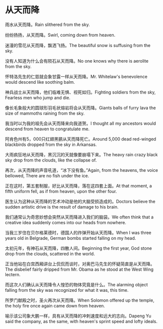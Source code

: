 # 从天而降

<p><span class="chinese">雨水从天而降。</span><span class="english">Rain slithered from the sky.</span></p>

<p><span class="chinese">纷纷扬扬，从天而降。</span><span class="english">Swirl, coming down from heaven.</span></p>

<p><span class="chinese">迷漫的雪花从天而降，飘洒飞扬。</span><span class="english">The beautiful snow is suffusing from the sky.</span></p>

<p><span class="chinese">没有人知道为什么会有陨石从天而降。</span><span class="english">No one knows why there is aerolite from the sky.</span></p>

<p><span class="chinese">怀特洛先生的仁慈就会象甘露一样从天而降。</span><span class="english">Mr. Whitelaw's benevolence would descend like soothing balm.</span></p>

<p><span class="chinese">神兵战士从天而降，他们临难无惧、视死如归。</span><span class="english">Fighting soldiers from the sky, Fearless men who jump and die.</span></p>

<p><span class="chinese">像长毛象般大的圆球形羽毛状熔岩将会从天而降。</span><span class="english">Giants balls of furry lava the size of mammoths raining from the sky.</span></p>

<p><span class="chinese">我当时以为我的祖先会从天而降来向我道贺。</span><span class="english">I thought all my ancestors would descend from heaven to congratulate me.</span></p>

<p><span class="chinese">阿肯色州有5，000只红翅黑鹂从天而降死亡。</span><span class="english">Around 5,000 dead red-winged blackbirds dropped from the sky in Arkansas.</span></p>

<p><span class="chinese">大雨疯狂地从天而降，黑沉沉的天就像要崩塌下来。</span><span class="english">The heavy rain crazy black sky drop from the clouds, like the collapse of.</span></p>

<p><span class="chinese">再次，从天而降的声音吼道，“冰下没有鱼。”</span><span class="english">Again, from the heavens, the voice bellowed, There are no fish under the ice.</span></p>

<p><span class="chinese">正在这时，第五套制服，好比从天而降，落在这四套上面。</span><span class="english">At that moment, a fifth uniform fell, as if from heaven, upon the other four.</span></p>

<p><span class="chinese">医生认为这种从天而降的艺术冲动是他的大脑受损造成的。</span><span class="english">Doctors believe the sudden artistic drive is the result of damage to his brain.</span></p>

<p><span class="chinese">我们通常认为奇思妙想会突然从天而降进入我们的脑袋。</span><span class="english">We often think that a creative idea suddenly comes into our heads from nowhere.</span></p>

<p><span class="chinese">当我三岁住在贝尔格莱德时，德国人的炸弹开始从天而降。</span><span class="english">When I was three years old in Belgrade, German bombs started falling on my head.</span></p>

<p><span class="chinese">太初元年，有神石从天而降，四散人间。</span><span class="english">Beginning the first year, God stone drop from the clouds, scattered in the world.</span></p>

<p><span class="chinese">正当他站在白宫西厢讲台上侃侃而谈时，对奥巴马先生的怀疑简直是从天而降。</span><span class="english">The disbelief fairly dripped from Mr. Obama as he stood at the West Wing lectern.</span></p>

<p><span class="chinese">而这次人们确认从天而降令人惶恐的物体究竟是什么。</span><span class="english">The alarming object falling from the sky was recognized for what it was, this time.</span></p>

<p><span class="chinese">所罗门献殿之时，圣火再次从天而降。</span><span class="english">When Solomon offered up the temple, the holy fire once again came down from heaven.</span></p>

<p><span class="chinese">喻示该公司象大鹏一样，具有从天而降的冲刺速度和远大的志向。</span><span class="english">Dapeng Yu said the company, as the same, with heaven's sprint speed and lofty ideals.</span></p>

